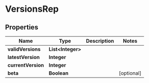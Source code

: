 

# VersionsRep


## Properties

Name | Type | Description | Notes
------------ | ------------- | ------------- | -------------
**validVersions** | **List&lt;Integer&gt;** |  | 
**latestVersion** | **Integer** |  | 
**currentVersion** | **Integer** |  | 
**beta** | **Boolean** |  |  [optional]



